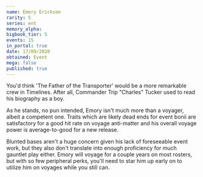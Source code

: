 ```yaml
---
name: Emory Erickson
rarity: 5
series: ent
memory_alpha:
bigbook_tier: 5
events: 15
in_portal: true
date: 17/09/2020
obtained: Event
mega: false
published: true
---
```


You'd think 'The Father of the Transporter' would be a more remarkable crew in Timelines. After all, Commander Trip "Charles" Tucker used to read his biography as a boy.

As he stands, no pun intended, Emory isn't much more than a voyager, albeit a competent one. Traits which are likely dead ends for event bonii are satisfactory for a good hit rate on voyage anti-matter and his overall voyage power is average-to-good for a new release.

Blunted bases aren't a huge concern given his lack of foreseeable event work, but they also don't translate into enough proficiency for much gauntlet play either. Emory will voyage for a couple years on most rosters, but with so few peripheral perks, you'll need to star him up early on to utilize him on voyages while you still can.
